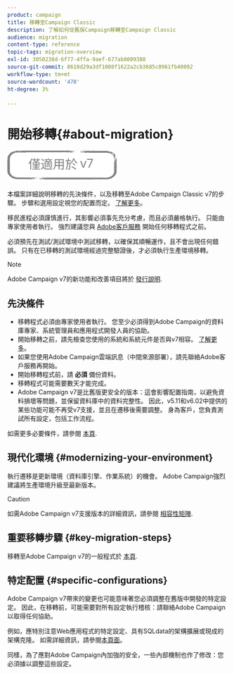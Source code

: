 ```yaml
---
product: campaign
title: 移轉至Campaign Classic
description: 了解如何從舊版Campaign移轉至Campaign Classic
audience: migration
content-type: reference
topic-tags: migration-overview
exl-id: 3050238d-6f77-4ffa-9aef-677ab8009388
source-git-commit: 8610d29a3df1080f1622a2cb3685c0961fb40092
workflow-type: tm+mt
source-wordcount: '478'
ht-degree: 3%

---
```


# 開始移轉{#about-migration}

![](../../assets/v7-only.svg)

本檔案詳細說明移轉的先決條件，以及移轉至Adobe Campaign Classic v7的步驟。 步驟和選用設定視您的配置而定。 [了解更多](../../migration/using/general-configurations.md)。

移民進程必須謹慎進行，其影響必須事先充分考慮，而且必須嚴格執行。 只能由專家使用者執行。 強烈建議您與 [Adobe客戶服務](https://helpx.adobe.com/tw/enterprise/admin-guide.html/enterprise/using/support-for-experience-cloud.ug.html) 開始任何移轉程式之前。

必須預先在測試/測試環境中測試移轉，以確保其順暢運作，且不會出現任何錯誤。 只有在已移轉的測試環境經過完整驗證後，才必須執行生產環境移轉。

>[!NOTE]
>
>Adobe Campaign v7的新功能和改善項目將於 [發行說明](../../rn/using/latest-release.md).


## 先決條件

* 移轉程式必須由專家使用者執行。 您至少必須得到Adobe Campaign的資料庫專家、系統管理員和應用程式開發人員的協助。
* 開始移轉之前，請先檢查您使用的系統和系統元件是否與v7相容。 [了解更多](../../rn/using/compatibility-matrix.md)。
* 如果您使用Adobe Campaign雲端訊息（中間來源部署），請先聯絡Adobe客戶服務再開始。
* 開始移轉程式前，請 **必須** 備份資料。
* 移轉程式可能需要數天才能完成。
* Adobe Campaign v7是比舊版更安全的版本：這會影響配置指南，以避免資料損壞等問題，並保留資料庫中的資料完整性。 因此，v5.11和v6.02中提供的某些功能可能不再受v7支援，並且在遷移後需要調整。 身為客戶，您負責測試所有設定，包括工作流程。

如需更多必要條件，請參閱 [本頁](../../migration/using/before-starting-migration.md).


## 現代化環境 {#modernizing-your-environment}

執行遷移是更新環境（資料庫引擎、作業系統）的機會。 Adobe Campaign強烈建議將生產環境升級至最新版本。

>[!CAUTION]
>
>如需Adobe Campaign v7支援版本的詳細資訊，請參閱 [相容性矩陣](../../rn/using/compatibility-matrix.md).

## 重要移轉步驟 {#key-migration-steps}

移轉至Adobe Campaign v7的一般程式於 [本頁](../../migration/using/before-starting-migration.md).


## 特定配置 {#specific-configurations}

Adobe Campaign v7帶來的變更也可能意味著您必須調整在舊版中開發的特定設定。 因此，在移轉前，可能需要對所有設定執行稽核：請聯絡Adobe Campaign以取得任何協助。

例如，應特別注意Web應用程式的特定設定、具有SQLdata的架構擴展或現成的架構克隆。 如需詳細資訊，請參閱[本頁面](../../migration/using/configuring-your-platform.md)。

同樣，為了應對Adobe Campaign內加強的安全，一些內部機制也作了修改：您必須據以調整這些設定。

